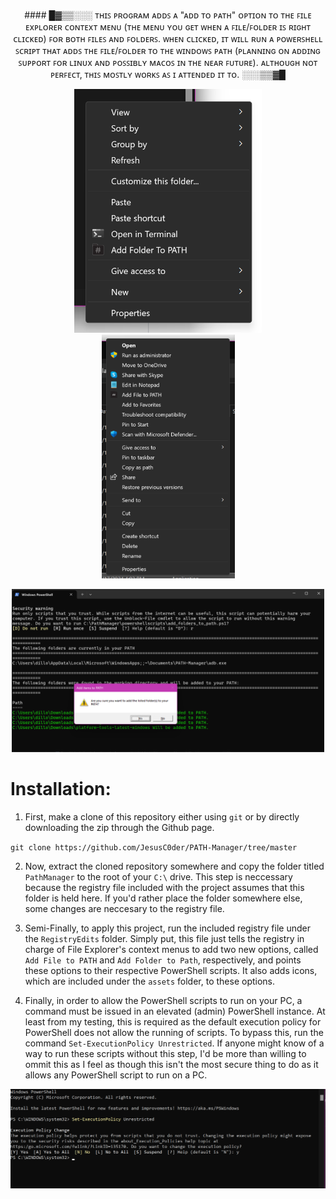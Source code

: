 <p align="center">
#### █▓▒▒░░░ ᴛʜɪꜱ ᴘʀᴏɢʀᴀᴍ ᴀᴅᴅꜱ ᴀ "ᴀᴅᴅ ᴛᴏ ᴘᴀᴛʜ" ᴏᴘᴛɪᴏɴ ᴛᴏ ᴛʜᴇ ꜰɪʟᴇ ᴇxᴘʟᴏʀᴇʀ ᴄᴏɴᴛᴇxᴛ ᴍᴇɴᴜ (ᴛʜᴇ ᴍᴇɴᴜ ʏᴏᴜ ɢᴇᴛ ᴡʜᴇɴ ᴀ ꜰɪʟᴇ/ꜰᴏʟᴅᴇʀ ɪꜱ ʀɪɢʜᴛ ᴄʟɪᴄᴋᴇᴅ) ꜰᴏʀ ʙᴏᴛʜ ꜰɪʟᴇꜱ ᴀɴᴅ ꜰᴏʟᴅᴇʀꜱ. ᴡʜᴇɴ ᴄʟɪᴄᴋᴇᴅ, ɪᴛ ᴡɪʟʟ ʀᴜɴ ᴀ ᴘᴏᴡᴇʀꜱʜᴇʟʟ ꜱᴄʀɪᴘᴛ ᴛʜᴀᴛ ᴀᴅᴅꜱ ᴛʜᴇ ꜰɪʟᴇ/ꜰᴏʟᴅᴇʀ ᴛᴏ ᴛʜᴇ ᴡɪɴᴅᴏᴡꜱ ᴘᴀᴛʜ (ᴘʟᴀɴɴɪɴɢ ᴏɴ ᴀᴅᴅɪɴɢ ꜱᴜᴘᴘᴏʀᴛ ꜰᴏʀ ʟɪɴᴜx ᴀɴᴅ ᴘᴏꜱꜱɪʙʟʏ ᴍᴀᴄᴏꜱ ɪɴ ᴛʜᴇ ɴᴇᴀʀ ꜰᴜᴛᴜʀᴇ). ᴀʟᴛʜᴏᴜɢʜ ɴᴏᴛ ᴘᴇʀꜰᴇᴄᴛ, ᴛʜɪꜱ ᴍᴏꜱᴛʟʏ ᴡᴏʀᴋꜱ ᴀꜱ ɪ ᴀᴛᴛᴇɴᴅᴇᴅ ɪᴛ ᴛᴏ. ░░░▒▒▓█
</p>

<p align="center">
<img src="./assets/addfolderexample.png" width="300"> <img src="./assets/addfileexample.png" width="213">
</p>

<p align="center">
<img src="./assets/addfoldertopathexample.png" width="500">
</p>

# Installation:

1. First, make a clone of this repository either using `git` or by directly downloading the zip through the Github page.

`git clone https://github.com/JesusC0der/PATH-Manager/tree/master`

2. Now, extract the cloned repository somewhere and copy the folder titled `PathManager` to the root of your `C:\` drive. This step is neccessary because the registry file included with the project assumes that this folder is held here. If you'd rather place the folder somewhere else, some changes are neccesary to the registry file.

3. Semi-Finally, to apply this project, run the included registry file under the `RegistryEdits` folder. Simply put, this file just tells the registry in charge of File Explorer's context menus to add two new options, called `Add File to PATH` and `Add Folder to Path`, respectively, and points these options to their respective PowerShell scripts. It also adds icons, which are included under the `assets` folder, to these options.

4. Finally, in order to allow the PowerShell scripts to run on your PC, a command must be issued in an elevated (admin) PowerShell instance. At least from my testing, this is required as the default execution policy for PowerShell does not allow the running of scripts. To bypass this, run the command `Set-ExecutionPolicy Unrestricted`. If anyone might know of a way to run these scripts without this step, I'd be more than willing to ommit this as I feel as though this isn't the most secure thing to do as it allows any PowerShell script to run on a PC.

<p align="center">
<img src="./assets/powershelladmincommand.png" width="600">
</p>
